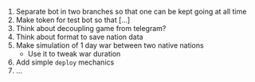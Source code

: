 1. Separate bot in two branches so that one can be kept going at all time
2. Make token for test bot so that [...]
3. Think about decoupling game from telegram?
4. Think about format to save nation data
5. Make simulation of 1 day war between two native nations
    - Use it to tweak war duration
6. Add simple `deploy` mechanics
7. ...